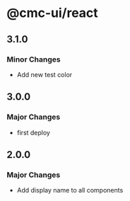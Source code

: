 # @cmc-ui/react

## 3.1.0

### Minor Changes

- Add new test color

## 3.0.0

### Major Changes

- first deploy

## 2.0.0

### Major Changes

- Add display name to all components

